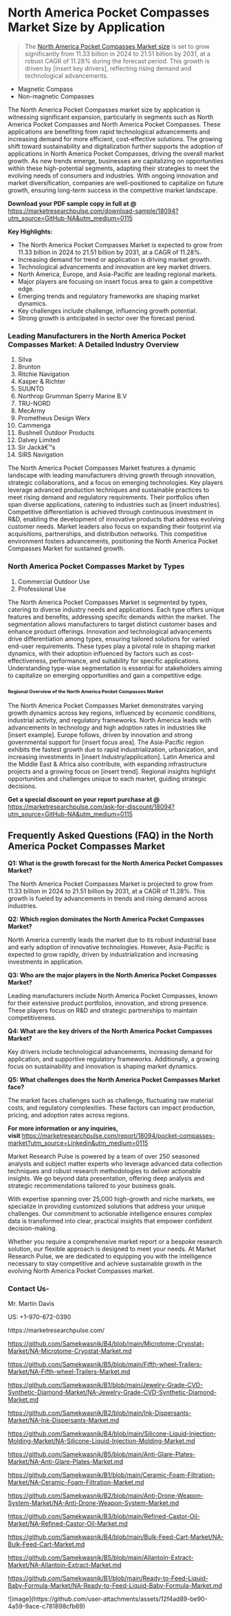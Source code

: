 <h1>North America Pocket Compasses Market&nbsp;Size by Application</h1><blockquote><p>The <a href="https://marketresearchpulse.com/download-sample/18094?utm_source=GitHub-NA&amp;utm_medium=0115">North America Pocket Compasses Market size</a> is set to grow significantly from 11.33 billion in 2024 to 21.51 billion by 2031, at a robust CAGR of 11.28% during the forecast period. This growth is driven by [insert key drivers], reflecting rising demand and technological advancements.</p></blockquote><ul><li>Magnetic Compass<li> Non-magnetic Compasses</li></ul><p>The North America Pocket Compasses market size by application is witnessing significant expansion, particularly in segments such as North America Pocket Compasses and North America Pocket Compasses. These applications are benefiting from rapid technological advancements and increasing demand for more efficient, cost-effective solutions. The growing shift toward sustainability and digitalization further supports the adoption of applications in North America Pocket Compasses, driving the overall market growth. As new trends emerge, businesses are capitalizing on opportunities within these high-potential segments, adapting their strategies to meet the evolving needs of consumers and industries. With ongoing innovation and market diversification, companies are well-positioned to capitalize on future growth, ensuring long-term success in the competitive market landscape.</p><p><strong>Download your PDF sample copy in full at @ </strong><a href="https://marketresearchpulse.com/download-sample/18094?utm_source=GitHub-NA&amp;utm_medium=0115">https://marketresearchpulse.com/download-sample/18094?utm_source=GitHub-NA&amp;utm_medium=0115</a></p><p><strong>Key Highlights: </strong></p><ul><li>The North America Pocket Compasses Market is expected to grow from 11.33 billion in 2024 to 21.51 billion by 2031, at a CAGR of 11.28%.</li><li>Increasing demand for trend or application is driving market growth.</li><li>Technological advancements and innovation are key market drivers.</li><li>North America, Europe, and Asia-Pacific are leading regional markets.</li><li>Major players are focusing on insert focus area to gain a competitive edge.</li><li>Emerging trends and regulatory frameworks are shaping market dynamics.</li><li>Key challenges include challenge, influencing growth potential.</li><li>Strong growth is anticipated in sector over the forecast period.</li></ul><h3>Leading Manufacturers in the North America Pocket Compasses Market: A Detailed Industry Overview</h3><ol><li>Silva</li><li>Brunton</li><li>Ritchie Navigation</li><li>Kasper & Richter</li><li>SUUNTO</li><li>Northrop Grumman Sperry Marine B.V</li><li>TRU-NORD</li><li>MecArmy</li><li>Prometheus Design Werx</li><li>Cammenga</li><li>Bushnell Outdoor Products</li><li>Dalvey Limited</li><li>Sir Jackâ€™s</li><li>SIRS Navigation</li></ol><div class="flex max-w-full flex-col flex-grow"><div class="min-h-8 text-message flex w-full flex-col items-end gap-2 whitespace-normal break-words [.text-message+&amp;]:mt-5" dir="auto" data-message-author-role="assistant" data-message-id="fd8432e4-4910-450d-b182-61b7bfb0a01f" data-message-model-slug="gpt-4o"><div class="flex w-full flex-col gap-1 empty:hidden first:pt-[3px]"><div class="markdown prose w-full break-words dark:prose-invert light"><p>The North America Pocket Compasses Market features a dynamic landscape with leading manufacturers driving growth through innovation, strategic collaborations, and a focus on emerging technologies. Key players leverage advanced production techniques and sustainable practices to meet rising demand and regulatory requirements. Their portfolios often span diverse applications, catering to industries such as [insert industries]. Competitive differentiation is achieved through continuous investment in R&amp;D, enabling the development of innovative products that address evolving customer needs. Market leaders also focus on expanding their footprint via acquisitions, partnerships, and distribution networks. This competitive environment fosters advancements, positioning the North America Pocket Compasses Market for sustained growth.</p></div></div></div></div><h3>North America Pocket Compasses Market by Types</h3><ol><li>Commercial Outdoor Use<li> Professional Use</li></ol><div class="flex max-w-full flex-col flex-grow"><div class="min-h-8 text-message flex w-full flex-col items-end gap-2 whitespace-normal break-words [.text-message+&amp;]:mt-5" dir="auto" data-message-author-role="assistant" data-message-id="084470be-0bb7-4664-bddf-5156b4f41249" data-message-model-slug="gpt-4o-mini"><div class="flex w-full flex-col gap-1 empty:hidden first:pt-[3px]"><div class="markdown prose w-full break-words dark:prose-invert light"><p>The North America Pocket Compasses Market is segmented by types, catering to diverse industry needs and applications. Each type offers unique features and benefits, addressing specific demands within the market. The segmentation allows manufacturers to target distinct customer bases and enhance product offerings. Innovation and technological advancements drive differentiation among types, ensuring tailored solutions for varied end-user requirements. These types play a pivotal role in shaping market dynamics, with their adoption influenced by factors such as cost-effectiveness, performance, and suitability for specific applications. Understanding type-wise segmentation is essential for stakeholders aiming to capitalize on emerging opportunities and gain a competitive edge.</p></div></div></div></div><h3><span style="font-size: 11px;">Regional Overview of the North America Pocket Compasses Market</span></h3><div class="flex max-w-full flex-col flex-grow"><div class="min-h-8 text-message flex w-full flex-col items-end gap-2 whitespace-normal break-words [.text-message+&amp;]:mt-5" dir="auto" data-message-author-role="assistant" data-message-id="e9038762-ce64-4e30-91c9-9bd413514231" data-message-model-slug="gpt-4o-mini"><div class="flex w-full flex-col gap-1 empty:hidden first:pt-[3px]"><div class="markdown prose w-full break-words dark:prose-invert light"><p>The North America Pocket Compasses Market demonstrates varying growth dynamics across key regions, influenced by economic conditions, industrial activity, and regulatory frameworks. North America leads with advancements in technology and high adoption rates in industries like [insert example]. Europe follows, driven by innovation and strong governmental support for [insert focus area]. The Asia-Pacific region exhibits the fastest growth due to rapid industrialization, urbanization, and increasing investments in [insert industry/application]. Latin America and the Middle East &amp; Africa also contribute, with expanding infrastructure projects and a growing focus on [insert trend]. Regional insights highlight opportunities and challenges unique to each market, guiding strategic decisions.</p></div></div></div></div><p><strong>Get a special discount on your report purchase at @ </strong><a href="https://marketresearchpulse.com/ask-for-discount/18094?utm_source=GitHub-NA&amp;utm_medium=0115">https://marketresearchpulse.com/ask-for-discount/18094?utm_source=GitHub-NA&amp;utm_medium=0115</a></p><h2>Frequently Asked Questions (FAQ) in the North America Pocket Compasses Market</h2><p><strong>Q1: What is the growth forecast for the North America Pocket Compasses Market?</strong></p><p>The North America Pocket Compasses Market is projected to grow from 11.33 billion in 2024 to 21.51 billion by 2031, at a CAGR of 11.28%. This growth is fueled by advancements in trends and rising demand across industries.</p><p><strong>Q2: Which region dominates the North America Pocket Compasses Market?</strong></p><p>North America currently leads the market due to its robust industrial base and early adoption of innovative technologies. However, Asia-Pacific is expected to grow rapidly, driven by industrialization and increasing investments in application.</p><p><strong>Q3: Who are the major players in the North America Pocket Compasses Market?</strong></p><p>Leading manufacturers include North America Pocket Compasses, known for their extensive product portfolios, innovation, and strong presence. These players focus on R&amp;D and strategic partnerships to maintain competitiveness.</p><p><strong>Q4: What are the key drivers of the North America Pocket Compasses Market?</strong></p><p>Key drivers include technological advancements, increasing demand for application, and supportive regulatory frameworks. Additionally, a growing focus on sustainability and innovation is shaping market dynamics.</p><p><strong>Q5: What challenges does the North America Pocket Compasses Market face?</strong></p><p>The market faces challenges such as challenge, fluctuating raw material costs, and regulatory complexities. These factors can impact production, pricing, and adoption rates across regions.</p><p><strong>For more information or any inquiries, visit&nbsp;</strong><a href="https://marketresearchpulse.com/report/18094/pocket-compasses-market?utm_source=Linkedin&utm_medium=0115">https://marketresearchpulse.com/report/18094/pocket-compasses-market?utm_source=Linkedin&utm_medium=0115</a></p><p>Market Research Pulse is powered by a team of over 250 seasoned analysts and subject matter experts who leverage advanced data collection techniques and robust research methodologies to deliver actionable insights. We go beyond data presentation, offering deep analysis and strategic recommendations tailored to your business goals.</p><p>With expertise spanning over 25,000 high-growth and niche markets, we specialize in providing customized solutions that address your unique challenges. Our commitment to actionable intelligence ensures complex data is transformed into clear, practical insights that empower confident decision-making.</p><p>Whether you require a comprehensive market report or a bespoke research solution, our flexible approach is designed to meet your needs. At Market Research Pulse, we are dedicated to equipping you with the intelligence necessary to stay competitive and achieve sustainable growth in the evolving North America Pocket Compasses market.</p><h3><strong>Contact Us-</strong></h3><p>Mr. Martin Davis</p><p>US: +1-970-672-0390</p><p>https://marketresearchpulse.com/</p><p><a href="https://github.com/Samekwasnik/B4/blob/main/Microtome-Cryostat-Market/NA-Microtome-Cryostat-Market.md">https://github.com/Samekwasnik/B4/blob/main/Microtome-Cryostat-Market/NA-Microtome-Cryostat-Market.md</a></p><p><a href="https://github.com/Samekwasnik/B5/blob/main/Fifth-wheel-Trailers-Market/NA-Fifth-wheel-Trailers-Market.md">https://github.com/Samekwasnik/B5/blob/main/Fifth-wheel-Trailers-Market/NA-Fifth-wheel-Trailers-Market.md</a></p><p><a href="https://github.com/Samekwasnik/B1/blob/main/Jewelry-Grade-CVD-Synthetic-Diamond-Market/NA-Jewelry-Grade-CVD-Synthetic-Diamond-Market.md">https://github.com/Samekwasnik/B1/blob/main/Jewelry-Grade-CVD-Synthetic-Diamond-Market/NA-Jewelry-Grade-CVD-Synthetic-Diamond-Market.md</a></p><p><a href="https://github.com/Samekwasnik/B2/blob/main/Ink-Dispersants-Market/NA-Ink-Dispersants-Market.md">https://github.com/Samekwasnik/B2/blob/main/Ink-Dispersants-Market/NA-Ink-Dispersants-Market.md</a></p><p><a href="https://github.com/Samekwasnik/B4/blob/main/Silicone-Liquid-Injection-Molding-Market/NA-Silicone-Liquid-Injection-Molding-Market.md">https://github.com/Samekwasnik/B4/blob/main/Silicone-Liquid-Injection-Molding-Market/NA-Silicone-Liquid-Injection-Molding-Market.md</a></p><p><a href="https://github.com/Samekwasnik/B5/blob/main/Anti-Glare-Plates-Market/NA-Anti-Glare-Plates-Market.md">https://github.com/Samekwasnik/B5/blob/main/Anti-Glare-Plates-Market/NA-Anti-Glare-Plates-Market.md</a></p><p><a href="https://github.com/Samekwasnik/B1/blob/main/Ceramic-Foam-Filtration-Market/NA-Ceramic-Foam-Filtration-Market.md">https://github.com/Samekwasnik/B1/blob/main/Ceramic-Foam-Filtration-Market/NA-Ceramic-Foam-Filtration-Market.md</a></p><p><a href="https://github.com/Samekwasnik/B2/blob/main/Anti-Drone-Weapon-System-Market/NA-Anti-Drone-Weapon-System-Market.md">https://github.com/Samekwasnik/B2/blob/main/Anti-Drone-Weapon-System-Market/NA-Anti-Drone-Weapon-System-Market.md</a></p><p><a href="https://github.com/Samekwasnik/B3/blob/main/Refined-Castor-Oil-Market/NA-Refined-Castor-Oil-Market.md">https://github.com/Samekwasnik/B3/blob/main/Refined-Castor-Oil-Market/NA-Refined-Castor-Oil-Market.md</a></p><p><a href="https://github.com/Samekwasnik/B4/blob/main/Bulk-Feed-Cart-Market/NA-Bulk-Feed-Cart-Market.md">https://github.com/Samekwasnik/B4/blob/main/Bulk-Feed-Cart-Market/NA-Bulk-Feed-Cart-Market.md</a></p><p><a href="https://github.com/Samekwasnik/B5/blob/main/Allantoin-Extract-Market/NA-Allantoin-Extract-Market.md">https://github.com/Samekwasnik/B5/blob/main/Allantoin-Extract-Market/NA-Allantoin-Extract-Market.md</a></p><p><a href="https://github.com/Samekwasnik/B1/blob/main/Ready-to-Feed-Liquid-Baby-Formula-Market/NA-Ready-to-Feed-Liquid-Baby-Formula-Market.md">https://github.com/Samekwasnik/B1/blob/main/Ready-to-Feed-Liquid-Baby-Formula-Market/NA-Ready-to-Feed-Liquid-Baby-Formula-Market.md</a></p>
![image](https://github.com/user-attachments/assets/12f4ad89-be90-4a59-9ace-c781898cfb69)
